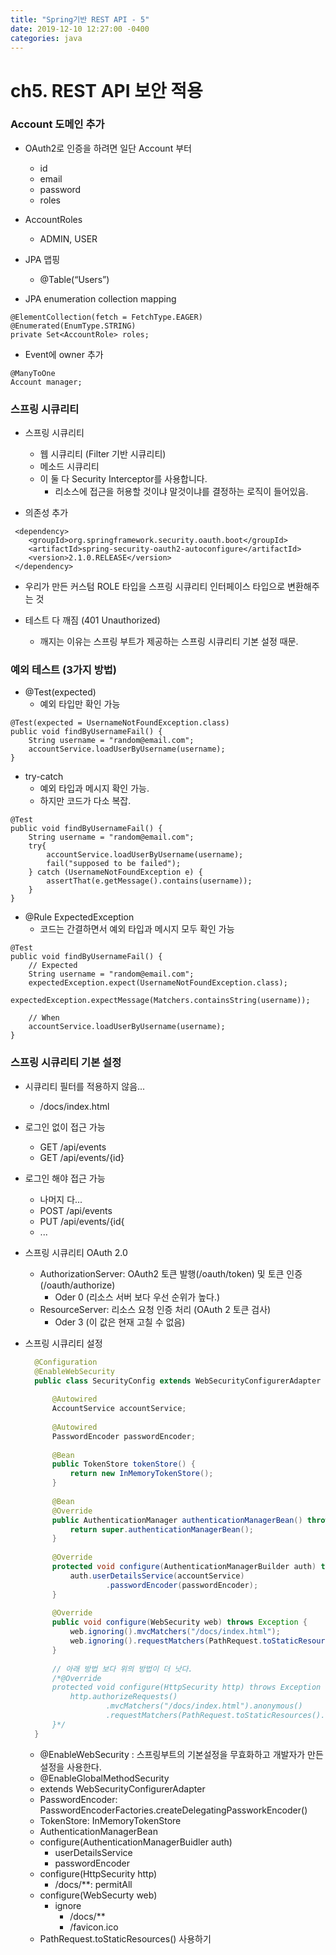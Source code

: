 ```yaml
---
title: "Spring기반 REST API - 5"
date: 2019-12-10 12:27:00 -0400
categories: java
---
```


ch5. REST API 보안 적용
=====================

### Account 도메인 추가
- OAuth2로 인증을 하려면 일단 Account 부터
  - id
  - email
  - password
  - roles

- AccountRoles
  - ADMIN, USER

- JPA 맵핑
  - @Table(“Users”)

- JPA enumeration collection mapping
```
@ElementCollection(fetch = FetchType.EAGER)
@Enumerated(EnumType.STRING)
private Set<AccountRole> roles;
```

- Event에 owner 추가
```
@ManyToOne
Account manager;
```

### 스프링 시큐리티
- 스프링 시큐리티
  - 웹 시큐리티 (Filter 기반 시큐리티)
  - 메소드 시큐리티 
  - 이 둘 다 Security Interceptor를 사용합니다.
     - 리소스에 접근을 허용할 것이냐 말것이냐를 결정하는 로직이 들어있음.

- 의존성 추가
```
 <dependency>
    <groupId>org.springframework.security.oauth.boot</groupId>
    <artifactId>spring-security-oauth2-autoconfigure</artifactId>
    <version>2.1.0.RELEASE</version>
 </dependency>
```

- 우리가 만든 커스텀 ROLE 타입을 스프링 시큐리티 인터페이스 타입으로 변환해주는 것 

- 테스트 다 깨짐 (401 Unauthorized)
  - 깨지는 이유는 스프링 부트가 제공하는 스프링 시큐리티 기본 설정 때문.

### 예외 테스트 (3가지 방법)
- @Test(expected)
  - 예외 타입만 확인 가능
```
@Test(expected = UsernameNotFoundException.class)
public void findByUsernameFail() {
    String username = "random@email.com";
    accountService.loadUserByUsername(username);
}
```


- try-catch
  - 예외 타입과 메시지 확인 가능.
  - 하지만 코드가 다소 복잡.
```
@Test
public void findByUsernameFail() {
    String username = "random@email.com";
    try{
        accountService.loadUserByUsername(username);
        fail("supposed to be failed");
    } catch (UsernameNotFoundException e) {
        assertThat(e.getMessage().contains(username));
    }
}
```

- @Rule ExpectedException
  - 코드는 간결하면서 예외 타입과 메시지 모두 확인 가능
```
@Test
public void findByUsernameFail() {
    // Expected
    String username = "random@email.com";
    expectedException.expect(UsernameNotFoundException.class);
    expectedException.expectMessage(Matchers.containsString(username));

    // When
    accountService.loadUserByUsername(username);
}
```


### 스프링 시큐리티 기본 설정
- 시큐리티 필터를 적용하지 않음...
  - /docs/index.html

- 로그인 없이 접근 가능
  - GET /api/events
  - GET /api/events/{id}

- 로그인 해야 접근 가능
  - 나머지 다...
  - POST /api/events
  - PUT /api/events/{id{
  - ...

- 스프링 시큐리티 OAuth 2.0
  - AuthorizationServer: OAuth2 토큰 발행(/oauth/token) 및 토큰 인증(/oauth/authorize)
     - Oder 0 (리소스 서버 보다 우선 순위가 높다.)
  - ResourceServer: 리소스 요청 인증 처리 (OAuth 2 토큰 검사)
     - Oder 3 (이 값은 현재 고칠 수 없음)

- 스프링 시큐리티 설정
  ```java
    @Configuration
    @EnableWebSecurity
    public class SecurityConfig extends WebSecurityConfigurerAdapter {
    
        @Autowired
        AccountService accountService;
    
        @Autowired
        PasswordEncoder passwordEncoder;
    
        @Bean
        public TokenStore tokenStore() {
            return new InMemoryTokenStore();
        }
    
        @Bean
        @Override
        public AuthenticationManager authenticationManagerBean() throws Exception {
            return super.authenticationManagerBean();
        }
    
        @Override
        protected void configure(AuthenticationManagerBuilder auth) throws Exception {
            auth.userDetailsService(accountService)
                    .passwordEncoder(passwordEncoder);
        }
    
        @Override
        public void configure(WebSecurity web) throws Exception {
            web.ignoring().mvcMatchers("/docs/index.html");
            web.ignoring().requestMatchers(PathRequest.toStaticResources().atCommonLocations());
        }
    
        // 아래 방법 보다 위의 방법이 더 낫다.
        /*@Override
        protected void configure(HttpSecurity http) throws Exception {
            http.authorizeRequests()
                    .mvcMatchers("/docs/index.html").anonymous()
                    .requestMatchers(PathRequest.toStaticResources().atCommonLocations()).anonymous();
        }*/
    }
    ```
  - @EnableWebSecurity : 스프링부트의 기본설정을 무효화하고 개발자가 만든 설정을 사용한다.
  - @EnableGlobalMethodSecurity
  - extends WebSecurityConfigurerAdapter
  - PasswordEncoder: PasswordEncoderFactories.createDelegatingPassworkEncoder()
  - TokenStore: InMemoryTokenStore
  - AuthenticationManagerBean
  - configure(AuthenticationManagerBuidler auth)
    - userDetailsService
    - passwordEncoder
  - configure(HttpSecurity http)
    - /docs/**: permitAll
  - configure(WebSecurty web)
    - ignore
        - /docs/**
        - /favicon.ico
  - PathRequest.toStaticResources() 사용하기
